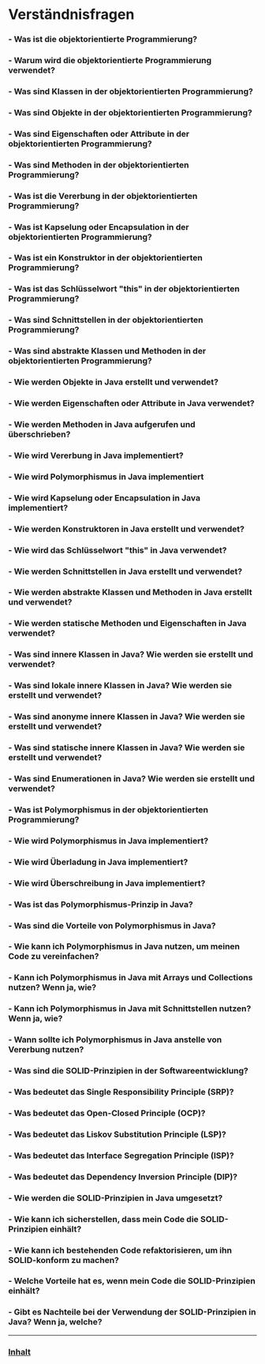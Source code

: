 # Verständnisfragen

### - Was ist die objektorientierte Programmierung?

### - Warum wird die objektorientierte Programmierung verwendet?

### - Was sind Klassen in der objektorientierten Programmierung?

### - Was sind Objekte in der objektorientierten Programmierung?

### - Was sind Eigenschaften oder Attribute in der objektorientierten Programmierung?

### - Was sind Methoden in der objektorientierten Programmierung?

### - Was ist die Vererbung in der objektorientierten Programmierung?

### - Was ist Kapselung oder Encapsulation in der objektorientierten Programmierung?

### - Was ist ein Konstruktor in der objektorientierten Programmierung?

### - Was ist das Schlüsselwort "this" in der objektorientierten Programmierung?

### - Was sind Schnittstellen in der objektorientierten Programmierung?

### - Was sind abstrakte Klassen und Methoden in der objektorientierten Programmierung?

### - Wie werden Objekte in Java erstellt und verwendet?

### - Wie werden Eigenschaften oder Attribute in Java verwendet?

### - Wie werden Methoden in Java aufgerufen und überschrieben?

### - Wie wird Vererbung in Java implementiert?

### - Wie wird Polymorphismus in Java implementiert

### - Wie wird Kapselung oder Encapsulation in Java implementiert?

### - Wie werden Konstruktoren in Java erstellt und verwendet?

### - Wie wird das Schlüsselwort "this" in Java verwendet?

### - Wie werden Schnittstellen in Java erstellt und verwendet?

### - Wie werden abstrakte Klassen und Methoden in Java erstellt und verwendet?

### - Wie werden statische Methoden und Eigenschaften in Java verwendet?

### - Was sind innere Klassen in Java? Wie werden sie erstellt und verwendet?

### - Was sind lokale innere Klassen in Java? Wie werden sie erstellt und verwendet?

### - Was sind anonyme innere Klassen in Java? Wie werden sie erstellt und verwendet?

### - Was sind statische innere Klassen in Java? Wie werden sie erstellt und verwendet?

### - Was sind Enumerationen in Java? Wie werden sie erstellt und verwendet?

### - Was ist Polymorphismus in der objektorientierten Programmierung?

### - Wie wird Polymorphismus in Java implementiert?

### - Wie wird Überladung in Java implementiert?

### - Wie wird Überschreibung in Java implementiert?

### - Was ist das Polymorphismus-Prinzip in Java?

### - Was sind die Vorteile von Polymorphismus in Java?

### - Wie kann ich Polymorphismus in Java nutzen, um meinen Code zu vereinfachen?

### - Kann ich Polymorphismus in Java mit Arrays und Collections nutzen? Wenn ja, wie?

### - Kann ich Polymorphismus in Java mit Schnittstellen nutzen? Wenn ja, wie?

### - Wann sollte ich Polymorphismus in Java anstelle von Vererbung nutzen?

### - Was sind die SOLID-Prinzipien in der Softwareentwicklung?

### - Was bedeutet das Single Responsibility Principle (SRP)?

### - Was bedeutet das Open-Closed Principle (OCP)?

### - Was bedeutet das Liskov Substitution Principle (LSP)?

### - Was bedeutet das Interface Segregation Principle (ISP)?

### - Was bedeutet das Dependency Inversion Principle (DIP)?

### - Wie werden die SOLID-Prinzipien in Java umgesetzt?

### - Wie kann ich sicherstellen, dass mein Code die SOLID-Prinzipien einhält?

### - Wie kann ich bestehenden Code refaktorisieren, um ihn SOLID-konform zu machen?

### - Welche Vorteile hat es, wenn mein Code die SOLID-Prinzipien einhält?

### - Gibt es Nachteile bei der Verwendung der SOLID-Prinzipien in Java? Wenn ja, welche?

---

### [Inhalt](../README.md)